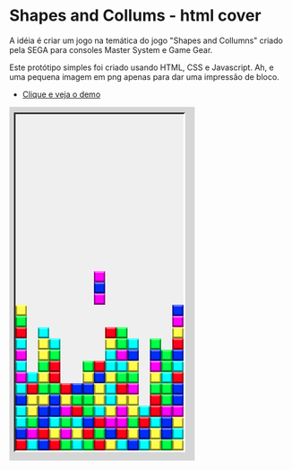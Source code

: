 # Shapes and Collums - html cover
A idéia é criar um jogo na temática do jogo "Shapes and Collumns" criado pela SEGA para consoles Master System e Game Gear.

Este protótipo simples foi criado usando HTML, CSS e Javascript. Ah, e uma pequena imagem em png apenas para dar uma impressão de bloco.

- [Clique e veja o demo](https://carlosgutierre.com.br/game)

![Alt text](https://github.com/gutierre69/shapes-collumns-js-game/blob/master/tela.png?raw=true "Shapes and Collumns - html cover")